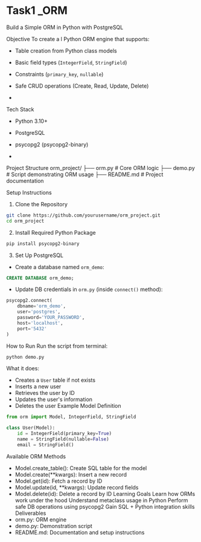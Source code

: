# Task1 _ORM

Build a Simple ORM in Python with PostgreSQL

Objective
To create a l Python ORM engine that supports:
- Table creation from Python class models
- Basic field types (`IntegerField`, `StringField`)
- Constraints (`primary_key`, `nullable`)
- Safe CRUD operations (Create, Read, Update, Delete)

- 
Tech Stack
- Python 3.10+
- PostgreSQL
- psycopg2 (psycopg2-binary)

- 
Project Structure
orm_project/
├── orm.py        # Core ORM logic
├── demo.py       # Script demonstrating ORM usage
├── README.md     # Project documentation


 Setup Instructions
1. Clone the Repository
```bash
git clone https://github.com/yourusername/orm_project.git
cd orm_project
```
2. Install Required Python Package
```bash
pip install psycopg2-binary
```
3. Set Up PostgreSQL
- Create a database named `orm_demo`:
```sql
CREATE DATABASE orm_demo;
```
- Update DB credentials in `orm.py` (inside `connect()` method):
```python
psycopg2.connect(
    dbname='orm_demo',
    user='postgres',
    password='YOUR_PASSWORD',
    host='localhost',
    port='5432'
)
```
 How to Run
Run the script from terminal:
```bash
python demo.py
```
What it does:
- Creates a `User` table if not exists
- Inserts a new user
- Retrieves the user by ID
- Updates the user's information
- Deletes the user
 Example Model Definition
```python
from orm import Model, IntegerField, StringField

class User(Model):
    id = IntegerField(primary_key=True)
    name = StringField(nullable=False)
    email = StringField()
```
 Available ORM Methods
- Model.create_table(): Create SQL table for the model
- Model.create(**kwargs): Insert a new record
- Model.get(id): Fetch a record by ID
- Model.update(id, **kwargs): Update record fields
- Model.delete(id): Delete a record by ID
 Learning Goals
 Learn how ORMs work under the hood
 Understand metaclass usage in Python
 Perform safe DB operations using psycopg2
 Gain SQL + Python integration skills
Deliverables
- orm.py: ORM engine
- demo.py: Demonstration script
- README.md: Documentation and setup instructions

